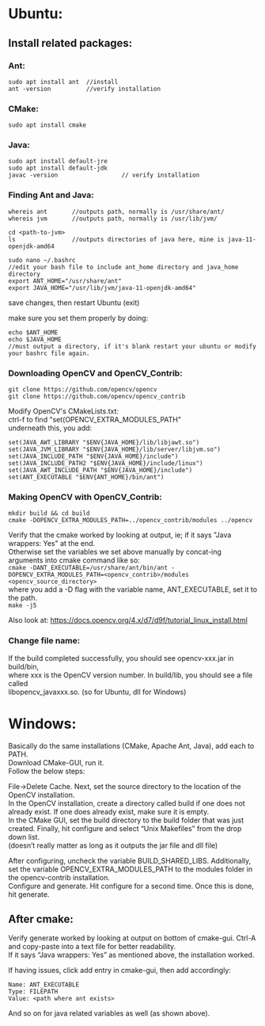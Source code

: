 # Ubuntu: 
## Install related packages: </br>

### Ant:
```
sudo apt install ant  //install
ant -version          //verify installation
```

### CMake:
`sudo apt install cmake`

### Java:
```
sudo apt install default-jre
sudo apt install default-jdk
javac -version                  // verify installation
```

### Finding Ant and Java:
```
whereis ant       //outputs path, normally is /usr/share/ant/
whereis jvm       //outputs path, normally is /usr/lib/jvm/

cd <path-to-jvm>
ls                //outputs directories of java here, mine is java-11-openjdk-amd64

sudo nano ~/.bashrc
//edit your bash file to include ant_home directory and java_home directory
export ANT_HOME="/usr/share/ant"
export JAVA_HOME="/usr/lib/jvm/java-11-openjdk-amd64"
```

save changes, then restart Ubuntu (exit)

make sure you set them properly by doing:
```
echo $ANT_HOME
echo $JAVA_HOME
//must output a directory, if it's blank restart your ubuntu or modify your bashrc file again.
```

### Downloading OpenCV and OpenCV_Contrib:

```
git clone https://github.com/opencv/opencv
git clone https://github.com/opencv/opencv_contrib
```

Modify OpenCV's CMakeLists.txt: </br>
ctrl-f to find "set(OPENCV_EXTRA_MODULES_PATH" </br>
underneath this, you add:

```
set(JAVA_AWT_LIBRARY "$ENV{JAVA_HOME}/lib/libjawt.so")
set(JAVA_JVM_LIBRARY "$ENV{JAVA_HOME}/lib/server/libjvm.so")
set(JAVA_INCLUDE_PATH "$ENV{JAVA_HOME}/include")
set(JAVA_INCLUDE_PATH2 "$ENV{JAVA_HOME}/include/linux")
set(JAVA_AWT_INCLUDE_PATH "$ENV{JAVA_HOME}/include")
set(ANT_EXECUTABLE "$ENV{ANT_HOME}/bin/ant")
```

### Making OpenCV with OpenCV_Contrib:

```
mkdir build && cd build
cmake -DOPENCV_EXTRA_MODULES_PATH=../opencv_contrib/modules ../opencv
```

Verify that the cmake worked by looking at output, ie; if it says "Java wrappers: Yes" at the end. </br>
Otherwise set the variables we set above manually by concat-ing arguments into cmake command like so: </br>
`cmake -DANT_EXECUTABLE=/usr/share/ant/bin/ant -DOPENCV_EXTRA_MODULES_PATH=<opencv_contrib>/modules <opencv_source_directory>` </br>
where you add a -D flag with the variable name, ANT_EXECUTABLE, set it to the path.  </br>
`make -j5`

Also look at: https://docs.opencv.org/4.x/d7/d9f/tutorial_linux_install.html

### Change file name:
If the build completed successfully, you should see opencv-xxx.jar in build/bin, </br>
where xxx is the OpenCV version number. In build/lib, you should see a file called </br>
libopencv_javaxxx.so. (so for Ubuntu, dll for Windows)

# Windows:
Basically do the same installations (CMake, Apache Ant, Java), add each to PATH. </br>
Download CMake-GUI, run it. </br>
Follow the below steps:

File->Delete Cache. Next, set the source directory to the location of the OpenCV installation. </br>
In the OpenCV installation, create a directory called build if one does not already exist. If one does already exist, make sure it is empty. </br>
In the CMake GUI, set the build directory to the build folder that was just created. Finally, hit configure and select “Unix Makefiles” from the drop down list. </br>
(doesn’t really matter as long as it outputs the jar file and dll file)

After configuring, uncheck the variable BUILD_SHARED_LIBS. Additionally, set the variable OPENCV_EXTRA_MODULES_PATH to the modules folder in the opencv-contrib installation. </br>
Configure and generate. Hit configure for a second time. Once this is done, hit generate.

## After cmake:
Verify generate worked by looking at output on bottom of cmake-gui. Ctrl-A and copy-paste into a text file for better readability. </br>
If it says “Java wrappers: Yes” as mentioned above, the installation worked.

If having issues, click add entry in cmake-gui, then add accordingly: </br>
```
Name: ANT_EXECUTABLE
Type: FILEPATH
Value: <path where ant exists>
```

And so on for java related variables as well (as shown above).
